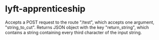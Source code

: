 # lyft-apprenticeship

Accepts a POST request to the route "/test", which accepts one argument, "string_to_cut".
Returns JSON object with the key "return_string", which contains a string containing every third character of the input string.
